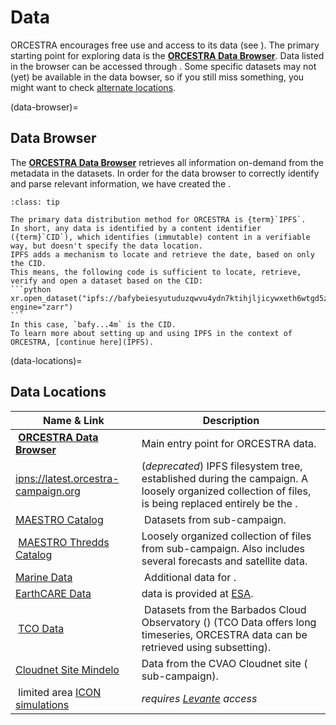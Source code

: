 # Data

ORCESTRA encourages free use and access to its data (see [](data-policy)).
The primary starting point for exploring data is the [**ORCESTRA Data Browser**](https://browser.orcestra-campaign.org).
Data listed in the browser can be accessed through [](IPFS).
Some specific datasets may not (yet) be available in the data bowser, so if you still miss something, you might want to check [alternate locations](data-locations).

(data-browser)=
## Data Browser

The [**ORCESTRA Data Browser**](https://browser.orcestra-campaign.org) retrieves all information on-demand from the metadata in the datasets. In order for the data browser to correctly identify and parse relevant information, we have created the [](attribute-convention).

````{admonition} about IPFS
:class: tip

The primary data distribution method for ORCESTRA is {term}`IPFS`.
In short, any data is identified by a content identifier ({term}`CID`), which identifies (immutable) content in a verifiable way, but doesn't specify the data location.
IPFS adds a mechanism to locate and retrieve the date, based on only the CID.
This means, the following code is sufficient to locate, retrieve, verify and open a dataset based on the CID:
```python
xr.open_dataset("ipfs://bafybeiesyutuduzqwvu4ydn7ktihjljicywxeth6wtgd5zi4ynxzqngx4m", engine="zarr")
```
In this case, `bafy...4m` is the CID.
To learn more about setting up and using IPFS in the context of ORCESTRA, [continue here](IPFS).
````

(data-locations)=
## Data Locations

| Name & Link | Description |
| --- | --- |
| [**ORCESTRA Data Browser**](https://browser.orcestra-campaign.org) | Main entry point for ORCESTRA data. |
| [ipns://latest.orcestra-campaign.org](https://latest.orcestra-campaign.org/) | (*deprecated*) IPFS filesystem tree, established during the campaign. A loosely organized collection of files, is being replaced entirely be the [](data-browser). |
| [MAESTRO Catalog](https://maestro.aeris-data.fr/catalog/) | Datasets from [](maestro) sub-campaign. |
| [MAESTRO Thredds Catalog](https://thredds-x.ipsl.fr/thredds/catalog/MAESTRO/catalog.html) | Loosely organized collection of files from [](maestro) sub-campaign. Also includes several forecasts and satellite data. |
| [Marine Data](https://marine-data.de/expeditions/M203) | Additional data for [](bowtie). |
| [EarthCARE Data](https://earth.esa.int/eogateway/missions/earthcare/data) | [](earthcare) data is provided at [ESA](https://esa.int).
| [TCO Data](https://tcodata.mpimet.mpg.de/) | Datasets from the Barbados Cloud Observatory ([](bco)) (TCO Data offers long timeseries, ORCESTRA data can be retrieved using subsetting). |
| [Cloudnet Site Mindelo](https://cloudnet.fmi.fi/search/visualizations?site=mindelo) | Data from the CVAO Cloudnet site ([](clarinet) sub-campaign). |
| limited area [ICON simulations](lam.md) | _requires [Levante](https://docs.dkrz.de/doc/levante/index.html) access_ |
